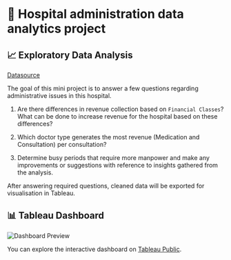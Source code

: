# 🏥 Hospital administration data analytics project

## 📈 Exploratory Data Analysis
[Datasource](https://www.kaggle.com/datasets/abdulqaderasiirii/hospital-patient-data/data)

The goal of this mini project is to answer a few questions regarding administrative issues in this hospital.

1. Are there differences in revenue collection based on `Financial Classes`? What can be done to increase revenue for the hospital based on these differences?

2. Which doctor type generates the most revenue (Medication and Consultation) per consultation?

3. Determine busy periods that require more manpower and make any improvements or suggestions with reference to insights gathered from the analysis.

After answering required questions, cleaned data will be exported for visualisation in Tableau.

## 📊 Tableau Dashboard
![Dashboard Preview](assets/dashboard.jpg)

You can explore the interactive dashboard on [Tableau Public](https://tinyurl.com/HospitalDashboard).
